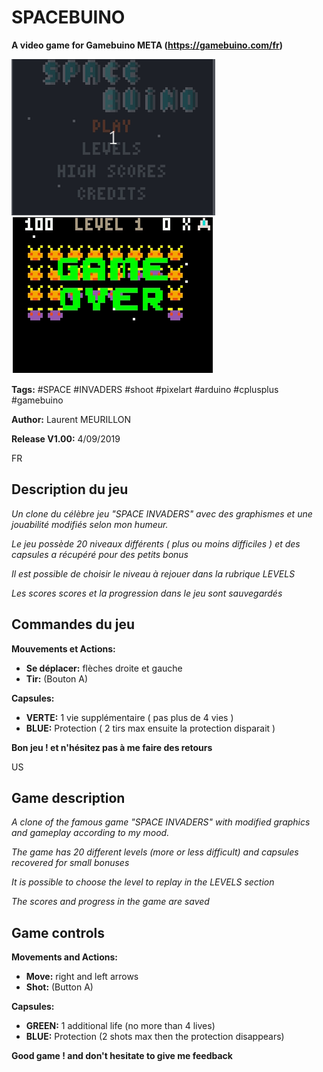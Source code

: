 # SPACEBUINO #
**A video game for Gamebuino META (https://gamebuino.com/fr)**

![IMAGE GAME MENU](/IMAGES/SPACEBUINO_1.gif)
![IMAGE GAME ](/IMAGES/SPACEBUINO_2.gif)

**Tags:** #SPACE #INVADERS #shoot #pixelart #arduino #cplusplus #gamebuino

**Author:** Laurent MEURILLON

**Release V1.00:** 4/09/2019



FR

## Description du jeu ##
*Un clone du célèbre jeu "SPACE INVADERS" avec des graphismes et une jouabilité modifiés selon mon humeur.*

*Le jeu possède 20 niveaux différents ( plus ou moins difficiles ) et des capsules a récupéré pour des petits bonus*

*Il est possible de choisir le niveau à rejouer dans la rubrique LEVELS* 

*Les scores scores et la progression dans le jeu sont sauvegardés*



## Commandes du jeu ##
**Mouvements et Actions:**
- **Se déplacer:** flèches droite et gauche
- **Tir:** (Bouton A)

**Capsules:**
- **VERTE:** 1 vie supplémentaire ( pas plus de 4 vies )
- **BLUE:**  Protection ( 2 tirs max ensuite la protection disparait )



**Bon jeu ! et n'hésitez pas à me faire des retours**

US

## Game description ##
*A clone of the famous game "SPACE INVADERS" with modified graphics and gameplay according to my mood.*

*The game has 20 different levels (more or less difficult) and capsules recovered for small bonuses*

*It is possible to choose the level to replay in the LEVELS section*

*The scores and progress in the game are saved*

## Game controls ##
**Movements and Actions:**
- **Move:** right and left arrows
- **Shot:** (Button A)

**Capsules:**
- **GREEN:** 1 additional life (no more than 4 lives)
- **BLUE:** Protection (2 shots max then the protection disappears)

**Good game ! and don't hesitate to give me feedback**
